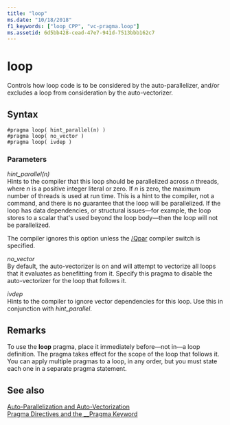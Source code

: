 ```yaml
---
title: "loop"
ms.date: "10/18/2018"
f1_keywords: ["loop_CPP", "vc-pragma.loop"]
ms.assetid: 6d5bb428-cead-47e7-941d-7513bbb162c7
---
```

# loop

Controls how loop code is to be considered by the auto-parallelizer, and/or excludes a loop from consideration by the auto-vectorizer.

## Syntax

```
#pragma loop( hint_parallel(n) )
#pragma loop( no_vector )
#pragma loop( ivdep )
```

### Parameters

*hint_parallel(n)*<br/>
Hints to the compiler that this loop should be parallelized across *n* threads, where *n* is a positive integer literal or zero. If *n* is zero, the maximum number of threads is used at run time. This is a hint to the compiler, not a command, and there is no guarantee that the loop will be parallelized. If the loop has data dependencies, or structural issues—for example, the loop stores to a scalar that's used beyond the loop body—then the loop will not be parallelized.

The compiler ignores this option unless the [/Qpar](../build/reference/qpar-auto-parallelizer.md) compiler switch is specified.

*no_vector*<br/>
By default, the auto-vectorizer is on and will attempt to vectorize all loops that it evaluates as benefitting from it. Specify this pragma to disable the auto-vectorizer for the loop that follows it.

*ivdep*<br/>
Hints to the compiler to ignore vector dependencies for this loop. Use this in conjunction with *hint_parallel*.

## Remarks

To use the **loop** pragma, place it immediately before—not in—a loop definition. The pragma takes effect for the scope of the loop that follows it. You can apply multiple pragmas to a loop, in any order, but you must state each one in a separate pragma statement.

## See also

[Auto-Parallelization and Auto-Vectorization](../parallel/auto-parallelization-and-auto-vectorization.md)<br/>
[Pragma Directives and the __Pragma Keyword](../preprocessor/pragma-directives-and-the-pragma-keyword.md)
